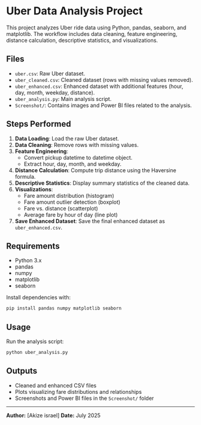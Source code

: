 # Uber Data Analysis Project

This project analyzes Uber ride data using Python, pandas, seaborn, and matplotlib. The workflow includes data cleaning, feature engineering, distance calculation, descriptive statistics, and visualizations.

## Files
- `uber.csv`: Raw Uber dataset.
- `uber_cleaned.csv`: Cleaned dataset (rows with missing values removed).
- `uber_enhanced.csv`: Enhanced dataset with additional features (hour, day, month, weekday, distance).
- `uber_analysis.py`: Main analysis script.
- `Screenshot/`: Contains images and Power BI files related to the analysis.

## Steps Performed
1. **Data Loading**: Load the raw Uber dataset.
2. **Data Cleaning**: Remove rows with missing values.
3. **Feature Engineering**:
   - Convert pickup datetime to datetime object.
   - Extract hour, day, month, and weekday.
4. **Distance Calculation**: Compute trip distance using the Haversine formula.
5. **Descriptive Statistics**: Display summary statistics of the cleaned data.
6. **Visualizations**:
   - Fare amount distribution (histogram)
   - Fare amount outlier detection (boxplot)
   - Fare vs. distance (scatterplot)
   - Average fare by hour of day (line plot)
7. **Save Enhanced Dataset**: Save the final enhanced dataset as `uber_enhanced.csv`.

## Requirements
- Python 3.x
- pandas
- numpy
- matplotlib
- seaborn

Install dependencies with:
```bash
pip install pandas numpy matplotlib seaborn
```

## Usage
Run the analysis script:
```bash
python uber_analysis.py
```

## Outputs
- Cleaned and enhanced CSV files
- Plots visualizing fare distributions and relationships
- Screenshots and Power BI files in the `Screenshot/` folder

---
**Author:** [Akize israel]
**Date:** July 2025
